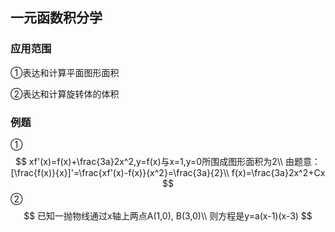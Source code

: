 ## 一元函数积分学

### 应用范围

①表达和计算平面图形面积

②表达和计算旋转体的体积

### 例题

①
$$
xf'(x)=f(x)+\frac{3a}2x^2,y=f(x)与x=1,y=0所围成图形面积为2\\
由题意：[\frac{f(x)}{x}]'=\frac{xf'(x)-f(x)}{x^2}=\frac{3a}{2}\\
f(x)=\frac{3a}2x^2+Cx
$$
②
$$
已知一抛物线通过x轴上两点A(1,0), B(3,0)\\
则方程是y=a(x-1)(x-3)
$$
